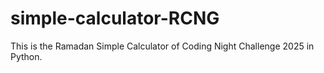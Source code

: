 # simple-calculator-RCNG
This is the Ramadan Simple Calculator of Coding Night Challenge 2025 in Python. 
